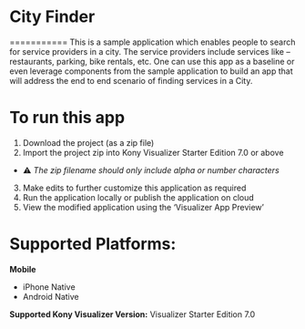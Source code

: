 # City Finder

===========
This is a sample application which enables people to search for service providers in a city. The service providers include services like – restaurants, parking, bike rentals, etc. One can use this app as a baseline or even leverage components from the sample application to build an app that will address the end to end scenario of finding services in a City. 

# To run this app

1. Download the project (as a zip file)
2. Import the project zip into Kony Visualizer Starter Edition 7.0 or above 
  - :warning: _The zip filename should only include alpha or number characters_
3. Make edits to further customize this application as required
4. Run the application locally or publish the application on cloud 
5. View the modified application using the ‘Visualizer App Preview’


# Supported Platforms:
**Mobile**
 * iPhone Native
 * Android Native

**Supported Kony Visualizer Version:** Visualizer Starter Edition 7.0


